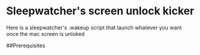 # Sleepwatcher's screen unlock kicker
Here is a sleepwatcher's .wakeup script that launch whatever you want once the mac screen is unloked


##Prerequisites

